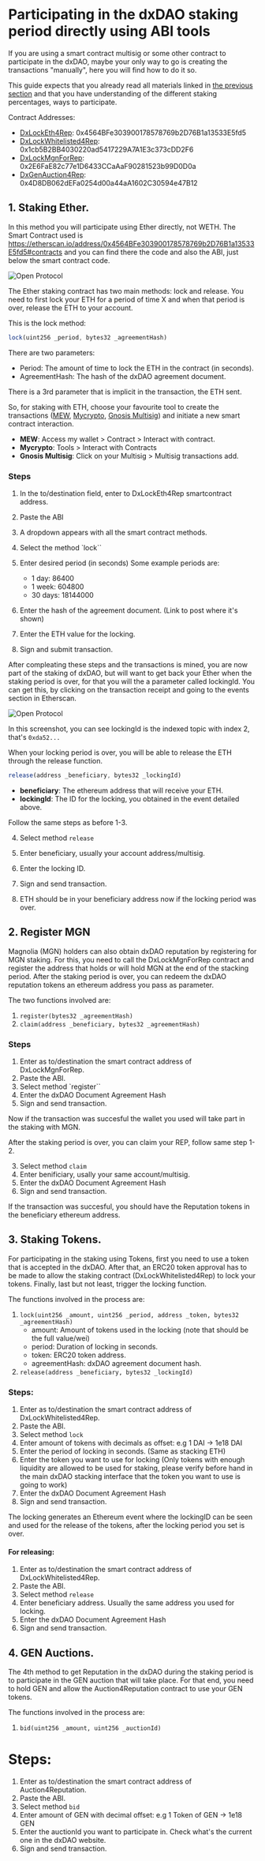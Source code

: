 # Participating in the dxDAO staking period directly using ABI tools

If you are using a smart contract multisig or some other contract to participate in the dxDAO, maybe your only way to go is creating the transactions "manually", here you will find how to do it so.

This guide expects that you already read all materials linked in [the previous section](dxDAO) and that you have understanding of the different staking percentages, ways to participate.

Contract Addresses:
* [DxLockEth4Rep](https://etherscan.io/address/0x4564BFe303900178578769b2D76B1a13533E5fd5#contracts): 0x4564BFe303900178578769b2D76B1a13533E5fd5
* [DxLockWhitelisted4Rep](https://etherscan.io/address/0x1cb5B2BB4030220ad5417229A7A1E3c373cDD2F6#contracts): 0x1cb5B2BB4030220ad5417229A7A1E3c373cDD2F6
* [DxLockMgnForRep](https://etherscan.io/address/0x2e6fae82c77e1d6433ccaaaf90281523b99d0d0a#contracts): 0x2E6FaE82c77e1D6433CCaAaF90281523b99D0D0a
* [DxGenAuction4Rep](https://etherscan.io/address/0x4d8db062defa0254d00a44aa1602c30594e47b12#contracts): 0x4D8DB062dEFa0254d00a44aA1602C30594e47B12

## 1. Staking Ether.
In this method you will participate using Ether directly, not WETH.
The Smart Contract used is https://etherscan.io/address/0x4564BFe303900178578769b2D76B1a13533E5fd5#contracts and you can find there the code and also the ABI, just below the smart contract code.

![Open Protocol](./_static/copy-abi.png)

The Ether staking contract has two main methods: lock and release. You need to first lock your ETH for a period of time X and when that period is over, release the ETH to your account.

This is the lock method: 
```js
lock(uint256 _period, bytes32 _agreementHash)
```
There are two parameters:
* Period: The amount of time to lock the ETH in the contract (in seconds).
* AgreementHash: The hash of the dxDAO agreement document.

There is a 3rd parameter that is implicit in the transaction, the ETH sent.

So, for staking with ETH, choose your favourite tool to create the transactions ([MEW](https://www.myetherwallet.com/), [Mycrypto](https://mycrypto.com/), [Gnosis Multisig](https://wallet.gnosis.pm/#/wallets)) and initiate a new smart contract interaction.

* **MEW**: Access my wallet > Contract > Interact with contract.
* **Mycrypto**: Tools > Interact with Contracts 
* **Gnosis Multisig**: Click on your Multisig > Multisig transactions add.

### Steps
1. In the to/destination field, enter to DxLockEth4Rep smartcontract address.

2. Paste the ABI

3. A dropdown appears with all the smart contract methods.

4. Select the method `lock``

5. Enter desired period (in seconds)
Some example periods are:
   * 1 day: 86400
   * 1 week: 604800
   * 30 days: 18144000
6. Enter the hash of the agreement document. (Link to post where it's shown)

7. Enter the ETH value for the locking.

8. Sign and submit transaction.

After compleating these steps and the transactions is mined, you are now part of the staking of dxDAO, but will want to get back your Ether when the staking period is over, for that you will the a parameter called lockingId. You can get this, by clicking on the transaction receipt and going to the events section in Etherscan. 

![Open Protocol](./_static/event-lockingid.png)

In this screenshot, you can see lockingId is the indexed topic with index 2, that's `0xda52...`

When your locking period is over, you will be able to release the ETH through the release function.
```js
release(address _beneficiary, bytes32 _lockingId)
```
* **beneficiary**: The ethereum address that will receive your ETH.
* **lockingId**: The ID for the locking, you obtained in the event detailed above.


Follow the same steps as before 1-3.

4. Select method `release`

5. Enter beneficiary, usually your account address/multisig.

6. Enter the locking ID.

7. Sign and send transaction.

8. ETH should be in your beneficiary address now if the locking period was over.

## 2. Register MGN
Magnolia (MGN) holders can also obtain dxDAO reputation by registering for MGN staking. For this, you need to call the DxLockMgnForRep contract and register the address that holds or will hold MGN at the end of the stacking period. After the staking period is over, you can redeem the dxDAO reputation tokens an ethereum address you pass as parameter.

The two functions involved are:
1. `register(bytes32 _agreementHash)`
2. `claim(address _beneficiary, bytes32 _agreementHash)`

### Steps
1. Enter as to/destination the smart contract address of DxLockMgnForRep.
2. Paste the ABI.
3. Select method `register``
4. Enter the dxDAO Document Agreement Hash
5. Sign and send transaction.

Now if the transaction was succesful the wallet you used will take part in the staking with MGN.

After the staking period is over, you can claim your REP, follow same step 1-2.

3. Select method `claim`
4. Enter benificiary, usally your same account/multisig.
5. Enter the dxDAO Document Agreement Hash
6. Sign and send transaction.

If the transaction was succesful, you should have the Reputation tokens in the beneficiary ethereum address.

## 3. Staking Tokens.
For participating in the staking using Tokens, first you need to use a token that is accepted in the dxDAO. After that, an ERC20 token approval has to be made to allow the staking contract (DxLockWhitelisted4Rep) to lock your tokens. Finally, last but not least, trigger the locking function. 

The functions involved in the process are:
1. `lock(uint256 _amount, uint256 _period, address _token, bytes32 _agreementHash)`
    * amount: Amount of tokens used in the locking (note that should be the full value/wei)
    * period: Duration of locking in seconds.
    * token: ERC20 token address.
    * agreementHash: dxDAO agreement document hash.
2. `release(address _beneficiary, bytes32 _lockingId)`

### Steps:
1. Enter as to/destination the smart contract address of DxLockWhitelisted4Rep.
2. Paste the ABI.
3. Select method `lock`
4. Enter amount of tokens with decimals as offset: e.g 1 DAI -> 1e18 DAI
5. Enter the period of locking in seconds. (Same as stacking ETH)
6. Enter the token you want to use for locking (Only tokens with enough liquidity are allowed to be used for staking, please verify before hand in the main dxDAO stacking interface that the token you want to use is going to work)
7. Enter the dxDAO Document Agreement Hash
8. Sign and send transaction.

The locking generates an Ethereum event where the lockingID can be seen and used for the release of the tokens, after the locking period you set is over.

#### For releasing: 
1. Enter as to/destination the smart contract address of DxLockWhitelisted4Rep.
2. Paste the ABI.
3. Select method `release`
4. Enter beneficiary address. Usually the same address you used for locking.
5. Enter the dxDAO Document Agreement Hash
6. Sign and send transaction.

## 4. GEN Auctions.
The 4th method to get Reputation in the dxDAO during the staking period is to participate in the GEN auction that will take place. For that end, you need to hold GEN and allow the Auction4Reputation contract to use your GEN tokens.

The functions involved in the process are:
1. `bid(uint256 _amount, uint256 _auctionId)`

# Steps:
1. Enter as to/destination the smart contract address of Auction4Reputation.
2. Paste the ABI.
3. Select method `bid`
4. Enter amount of GEN with decimal offset: e.g 1 Token of GEN -> 1e18 GEN
5. Enter the auctionId you want to participate in. Check what's the current one in the dxDAO website.
6. Sign and send transaction.